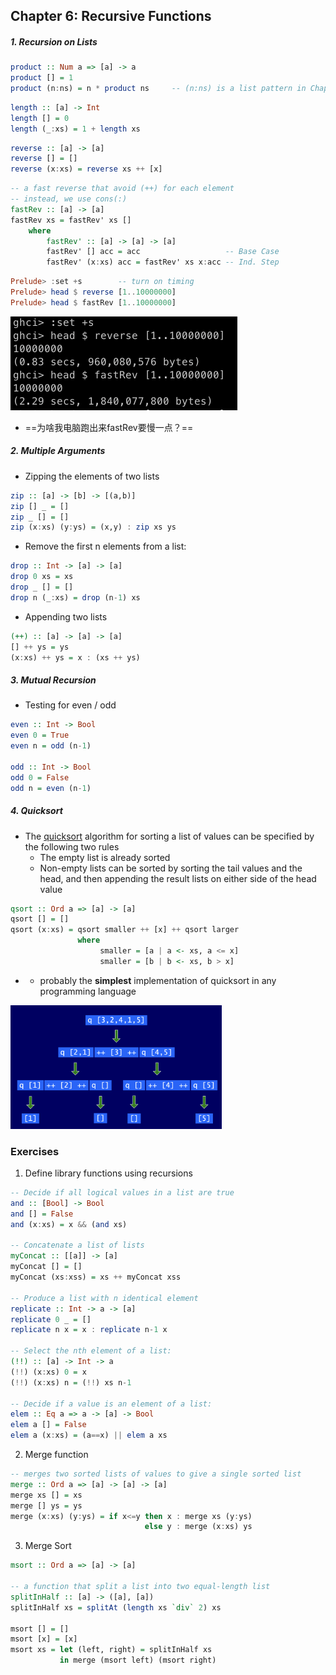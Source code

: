 ## Chapter 6: Recursive Functions

##### 1. Recursion on Lists

```haskell
product :: Num a => [a] -> a
product [] = 1
product (n:ns) = n * product ns		-- (n:ns) is a list pattern in Chapter 4
```

```haskell
length :: [a] -> Int
length [] = 0
length (_:xs) = 1 + length xs
```

```haskell
reverse :: [a] -> [a]
reverse [] = []
reverse (x:xs) = reverse xs ++ [x]
```

```haskell
-- a fast reverse that avoid (++) for each element
-- instead, we use cons(:)
fastRev :: [a] -> [a]
fastRev xs = fastRev' xs []
	where
		fastRev' :: [a] -> [a] -> [a]
		fastRev' [] acc = acc					-- Base Case
		fastRev' (x:xs) acc = fastRev' xs x:acc -- Ind. Step
```

```haskell
Prelude> :set +s		-- turn on timing
Prelude> head $ reverse [1..10000000]
Prelude> head $ fastRev [1..10000000]
```

<img src="assets/Screenshot 2023-03-20 at 01.03.23.png" alt="Screenshot 2023-03-20 at 01.03.23" style="zoom:50%;" />

-   ==为啥我电脑跑出来fastRev要慢一点？==



##### 2. Multiple Arguments

-   Zipping the elements of two lists

```haskell
zip :: [a] -> [b] -> [(a,b)]
zip [] _ = []
zip _ [] = []
zip (x:xs) (y:ys) = (x,y) : zip xs ys
```

-   Remove the first n elements from a list:

```haskell
drop :: Int -> [a] -> [a]
drop 0 xs = xs
drop _ [] = []
drop n (_:xs) = drop (n-1) xs
```

-   Appending two lists

```haskell
(++) :: [a] -> [a] -> [a]
[] ++ ys = ys
(x:xs) ++ ys = x : (xs ++ ys)
```



##### 3. Mutual Recursion

-   Testing for even / odd

```haskell
even :: Int -> Bool
even 0 = True
even n = odd (n-1)

odd :: Int -> Bool
odd 0 = False
odd n = even (n-1)
```



##### 4. Quicksort

-   The <u>quicksort</u> algorithm for sorting a list of values can be specified by the following two rules
    -   The empty list is already sorted
    -   Non-empty lists can be sorted by sorting the tail values and the head, and then appending the result lists on either side of the head value

```haskell
qsort :: Ord a => [a] -> [a]
qsort [] = []
qsort (x:xs) = qsort smaller ++ [x] ++ qsort larger
			   where
			   		smaller = [a | a <- xs, a <= x]
                    smaller = [b | b <- xs, b > x]
```

-   -   probably the **simplest** implementation of quicksort in any programming language

<img src="assets/Screenshot 2023-03-29 at 23.09.46.png" alt="Screenshot 2023-03-29 at 23.09.46" style="zoom:33%;" />



### Exercises

1.   Define library functions using recursions

``` haskell
-- Decide if all logical values in a list are true
and :: [Bool] -> Bool
and [] = False
and (x:xs) = x && (and xs)

-- Concatenate a list of lists
myConcat :: [[a]] -> [a]
myConcat [] = []
myConcat (xs:xss) = xs ++ myConcat xss

-- Produce a list with n identical element
replicate :: Int -> a -> [a]
replicate 0 _ = []
replicate n x = x : replicate n-1 x

-- Select the nth element of a list:
(!!) :: [a] -> Int -> a
(!!) (x:xs) 0 = x
(!!) (x:xs) n = (!!) xs n-1

-- Decide if a value is an element of a list:
elem :: Eq a => a -> [a] -> Bool
elem a [] = False
elem a (x:xs) = (a==x) || elem a xs
```



2.   Merge function

```haskell
-- merges two sorted lists of values to give a single sorted list
merge :: Ord a => [a] -> [a] -> [a]
merge xs [] = xs
merge [] ys = ys
merge (x:xs) (y:ys) = if x<=y then x : merge xs (y:ys)
							  else y : merge (x:xs) ys
```



3.   Merge Sort

```haskell
msort :: Ord a => [a] -> [a]

-- a function that split a list into two equal-length list
splitInHalf :: [a] -> ([a], [a])
splitInHalf xs = splitAt (length xs `div` 2) xs

msort [] = []
msort [x] = [x]
msort xs = let (left, right) = splitInHalf xs
		   in merge (msort left) (msort right)
```




















